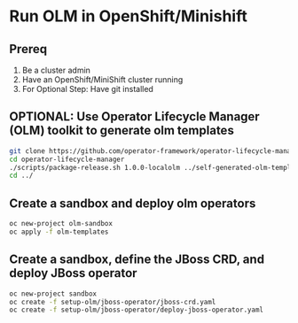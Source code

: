 # Run OLM in OpenShift/Minishift
## Prereq
1. Be a cluster admin
2. Have an OpenShift/MiniShift cluster running
3. For Optional Step: Have git installed
## OPTIONAL: Use Operator Lifecycle Manager (OLM) toolkit to generate olm templates
```bash
git clone https://github.com/operator-framework/operator-lifecycle-manager
cd operator-lifecycle-manager
./scripts/package-release.sh 1.0.0-localolm ../self-generated-olm-templates ../olm-configuration.yaml
cd ../
```

## Create a sandbox and deploy olm operators
```bash
oc new-project olm-sandbox
oc apply -f olm-templates 
```

## Create a sandbox, define the JBoss CRD, and deploy JBoss operator
```bash
oc new-project sandbox
oc create -f setup-olm/jboss-operator/jboss-crd.yaml
oc create -f setup-olm/jboss-operator/deploy-jboss-operator.yaml
```

